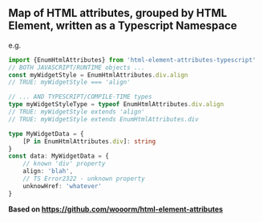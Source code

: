 ## Map of HTML attributes, grouped by HTML Element, written as a Typescript Namespace
e.g.
```typescript
import {EnumHtmlAttributes} from 'html-element-attributes-typescript'
// BOTH JAVASCRIPT/RUNTIME objects ...
const myWidgetStyle = EnumHtmlAttributes.div.align
// TRUE: myWidgetStyle === 'align'

// ... AND TYPESCRIPT/COMPILE-TIME types
type myWidgetStyleType = typeof EnumHtmlAttributes.div.align
// TRUE: myWidgetStyle extends 'align'
// TRUE: myWidgetStyle extends EnumHtmlAttributes.div

type MyWidgetData = {
    [P in EnumHtmlAttributes.div]: string
}
const data: MyWidgetData = {
    // known 'div' property
    align: 'blah',
    // TS Error2322 - unknown property
    unknowHref: 'whatever'
}
```


__Based on https://github.com/wooorm/html-element-attributes__